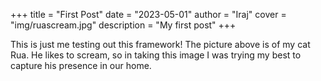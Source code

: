 +++
title = "First Post"
date = "2023-05-01"
author = "Iraj"
cover = "img/ruascream.jpg"
description = "My first post"
+++

This is just me testing out this framework! The picture above is of my cat Rua. He likes to scream, so in taking this image I was trying my best to capture his presence in our home.
